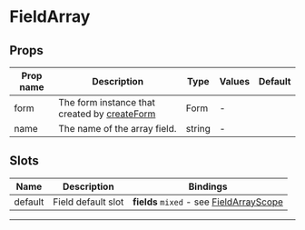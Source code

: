 # FieldArray

## Props

| Prop name | Description                                                         | Type   | Values | Default |
| --------- | ------------------------------------------------------------------- | ------ | ------ | ------- |
| form      | The form instance that created by [createForm](../apis/#createform) | Form   | -      |         |
| name      | The name of the array field.                                        | string | -      |         |

## Slots

| Name    | Description        | Bindings                                                             |
| ------- | ------------------ | -------------------------------------------------------------------- |
| default | Field default slot | **fields** `mixed` - see [FieldArrayScope](../apis/#fieldarrayscope) |

---
